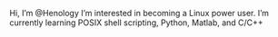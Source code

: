 Hi, I’m @Henology
I’m interested in becoming a Linux power user.
I’m currently learning POSIX shell scripting, Python, Matlab, and C/C++  
<!---
Henology/Henology is a ✨ special ✨ repository because its `README.md` (this file) appears on your GitHub profile.
You can click the Preview link to take a look at your changes.
--->
